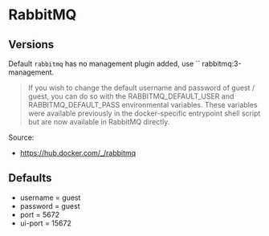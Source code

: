 # RabbitMQ

## Versions
Default `rabbitmq` has no management plugin added, use `` rabbitmq:3-management.

> If you wish to change the default username and password of guest / guest, you can do so with the RABBITMQ_DEFAULT_USER and RABBITMQ_DEFAULT_PASS environmental variables. These variables were available previously in the docker-specific entrypoint shell script but are now available in RabbitMQ directly.

Source: 
 - https://hub.docker.com/_/rabbitmq

## Defaults
 - username = guest
 - password = guest
 - port = 5672
 - ui-port = 15672
